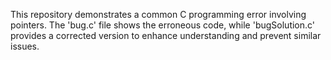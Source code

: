 This repository demonstrates a common C programming error involving pointers. The 'bug.c' file shows the erroneous code, while 'bugSolution.c' provides a corrected version to enhance understanding and prevent similar issues.